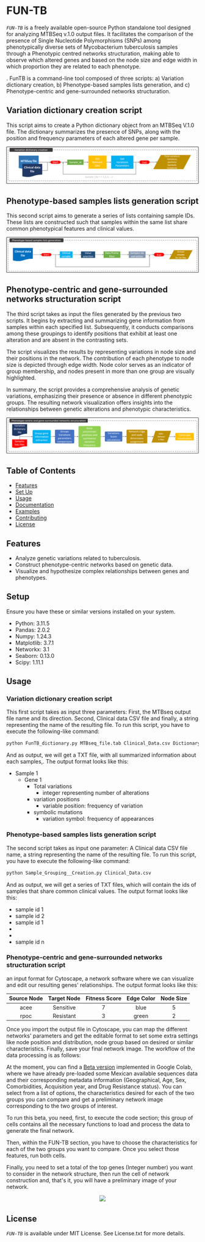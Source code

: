 # FUN-TB

*`FUN-TB`* is a freely available open-source Python standalone tool designed for analyzing MTBSeq v.1.0 output files. It facilitates the comparison of the presence of Single Nucleotide Polymorphisms (SNPs) among phenotypically diverse sets of Mycobacterium tuberculosis samples through a Phenotypic centred networks structuration, making able to observe which altered genes and based on the node size and edge width in which proportion they are related to each phenotype. 

. FunTB is a command-line tool composed of three scripts: a) Variation dictionary creation, b) Phenotype-based samples lists generation, and c) Phenotype-centric and gene-surrounded networks structuration.

## Variation dictionary creation script
This script aims to create a Python dictionary object from an MTBSeq V.1.0 file. The dictionary summarizes the presence of SNPs, along with the position and frequency parameters of each altered gene per sample.
<p align="center">
  <img src="Images/Script_One.png" />
</p>

## Phenotype-based samples lists generation script
This second script aims to generate a series of lists containing sample IDs. These lists are constructed such that samples within the same list share common phenotypical features and clinical values.
<p align="center">
  <img src="Images/Script_Three.png"/>
</p>

## Phenotype-centric and gene-surrounded networks structuration script
The third script takes as input the files generated by the previous two scripts. It begins by extracting and summarizing gene information from samples within each specified list. Subsequently, it conducts comparisons among these groupings to identify positions that exhibit at least one alteration and are absent in the contrasting sets.

The script visualizes the results by representing variations in node size and their positions in the network. The contribution of each phenotype to node size is depicted through edge width. Node color serves as an indicator of group membership, and nodes present in more than one group are visually highlighted.

In summary, the script provides a comprehensive analysis of genetic variations, emphasizing their presence or absence in different phenotypic groups. The resulting network visualization offers insights into the relationships between genetic alterations and phenotypic characteristics.

<p align="center">
  <img src="Images/Script_Two.png" />
</p>

## Table of Contents

- [Features](#features)
- [Set Up](#Setup)
- [Usage](#usage)
- [Documentation](#documentation)
- [Examples](#examples)
- [Contributing](#contributing)
- [License](#license)

## Features

- Analyze genetic variations related to tuberculosis.
- Construct phenotype-centric networks based on genetic data.
- Visualize and hypothesize complex relationships between genes and phenotypes.

## Setup

Ensure you have these or similar versions installed on your system. 
- Python: 3.11.5
- Pandas: 2.0.2
- Numpy: 1.24.3
- Matplotlib: 3.7.1
- Networkx: 3.1
- Seaborn: 0.13.0
- Scipy: 1.11.1

## Usage

### Variation dictionary creation script

This first script takes as input three parameters: First, the MTBseq output file name and its direction. Second, Clinical data CSV file and finally, a string representing the name of the resulting file. To run this script, you have to execute the following-like command:

```bash
python FunTB_dictionary.py MTBseq_file.tab Clinical_Data.csv Dictionary_Output_File_name
```
And as output, we will get a TXT file, with all summarized information about each samples,. The output format looks like this:

- Sample 1
  - Gene 1
    - Total variations
      - integer representing number of alterations 
    - variation positions
      - variable position: frequency of variation
    - symbolic mutations
      - variation symbol: frequency of appearances

### Phenotype-based samples lists generation script

The second script takes as input one parameter: A Clinical data CSV file name, a string representing the name of the resulting file. To run this script, you have to execute the following-like command:

```bash
python Sample_Grouping__Creation.py Clinical_Data.csv
```
And as output, we will get a series of TXT files, which will contain the ids of samples that share common clinical values. The output format looks like this:

- sample id 1
- sample id 2
- sample id 1
- 
- 
- sample id n

### Phenotype-centric and gene-surrounded networks structuration script

an input format for Cytoscape, a network software where we can visualize and edit our resulting genes' relationships. The output format looks like this:

| Source Node  |  Target Node   | Fitness Score | Edge Color | Node Size |
|    :---:     |     :---:      |     :---:     |    :---:   |   :---:   |
|     acee     |   Sensitive    |       7       |    blue    |     5     |
|     rpoc     |   Resistant    |       3       |    green   |     2     |

Once you import the output file in Cytoscape, you can map the different networks' parameters and get the editable format to set some extra settings like node position and distribution, node group based on desired or similar characteristics.  Finally, save your final network image. The workflow of the data processing is as follows:



At the moment, you can find a [Beta version](https://colab.research.google.com/drive/1bttbnmZs682GMH_eq-J7EWxsvm6UBFRW?usp=sharing) implemented in Google Colab, where we have already pre-loaded some Mexican available sequences data and their corresponding metadata information (Geographical, Age, Sex, Comorbidities, Acquisition year, and Drug Resistance status). You can select from a list of options, the characteristics desired for each of the two groups you can compare and get a preliminary network image corresponding to the two groups of interest.

To run this beta, you need, first, to execute the code section; this group of cells contains all the necessary functions to load and process the data to generate the final network.

Then, within the FUN-TB section, you have to choose the characteristics for each of the two groups you want to compare. Once you select those features, run both cells.

Finally, you need to set a total of the top genes (Integer number) you want to consider in the network structure, then run the cell of network construction and, that's it, you will have a preliminary image of your network.

<p align="center">
  <img src="https://github.com/ind-genomics/FUN-TB/blob/main/Images/Network2.png?raw=true" />
</p>

## License

*`FUN-TB`* is available under MIT License. See License.txt for more details.
